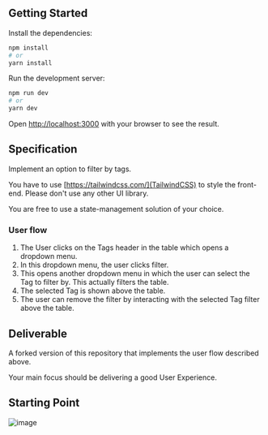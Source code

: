 ## Getting Started

Install the dependencies:

```bash
npm install
# or
yarn install
```

Run the development server:

```bash
npm run dev
# or
yarn dev
```

Open [http://localhost:3000](http://localhost:3000) with your browser to see the result.

## Specification

Implement an option to filter by tags.

You have to use [https://tailwindcss.com/](TailwindCSS) to style the front-end. Please don't use any other UI library.

You are free to use a state-management solution of your choice.

### User flow

1. The User clicks on the Tags header in the table which opens a dropdown menu.
1. In this dropdown menu, the user clicks filter.
1. This opens another dropdown menu in which the user can select the Tag to filter by. This actually filters the table.
1. The selected Tag is shown above the table.
1. The user can remove the filter by interacting with the selected Tag filter above the table.

## Deliverable

A forked version of this repository that implements the user flow described above.

Your main focus should be delivering a good User Experience.

## Starting Point
![image](https://user-images.githubusercontent.com/27199575/184616566-cb245309-2ce7-4324-8440-86601ebf3f6f.png)

